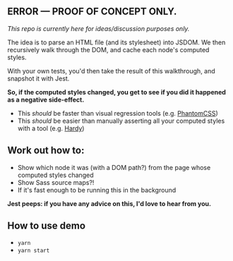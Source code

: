 ## ERROR — PROOF OF CONCEPT ONLY.

*This repo is currently here for ideas/discussion purposes only.*

The idea is to parse an HTML file (and its stylesheet) into JSDOM. We then recursively walk through the DOM, and cache each node's computed styles.

With your own tests, you'd then take the result of this walkthrough, and snapshot it with Jest.

**So, if the computed styles changed, you get to see if you did it happened as a negative side-effect.**

- This _should_ be faster than visual regression tools (e.g. [PhantomCSS](https://github.com/Huddle/PhantomCSS))
- This _should_ be easier than manually asserting all your computed styles with a tool (e.g. [Hardy](https://github.com/thingsinjars/Hardy))

## Work out how to:

- Show which node it was (with a DOM path?) from the page whose computed styles changed
- Show Sass source maps?!
- If it's fast enough to be running this in the background

**Jest peeps: if you have any advice on this, I'd love to hear from you.**

## How to use demo

+ `yarn`
+ `yarn start`
